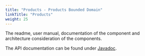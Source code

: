 ```yaml
---
title: "Products - Products Bounded Domain"
linkTitle: "Products"
weight: 25
---
```


The readme, user manual, documentation of the component and architecture consideration of the components.

The API documentation can be found under [Javadoc](/docs/domains/products/api-products/index.html).
